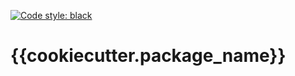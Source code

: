 [![Code style: black](https://img.shields.io/badge/code%20style-black-000000.svg)](https://github.com/psf/black)

# {{cookiecutter.package_name}}
